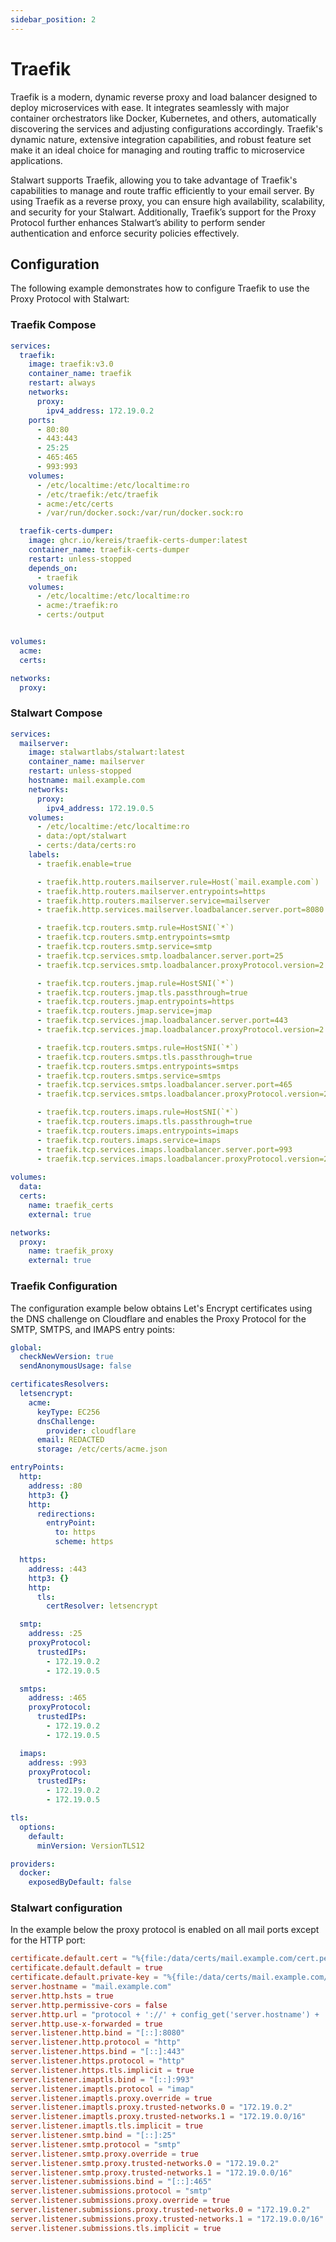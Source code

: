 ```yaml
---
sidebar_position: 2
---
```


# Traefik

Traefik is a modern, dynamic reverse proxy and load balancer designed to deploy microservices with ease. It integrates seamlessly with major container orchestrators like Docker, Kubernetes, and others, automatically discovering the services and adjusting configurations accordingly. Traefik's dynamic nature, extensive integration capabilities, and robust feature set make it an ideal choice for managing and routing traffic to microservice applications.

Stalwart supports Traefik, allowing you to take advantage of Traefik's capabilities to manage and route traffic efficiently to your email server. By using Traefik as a reverse proxy, you can ensure high availability, scalability, and security for your Stalwart. Additionally, Traefik’s support for the Proxy Protocol further enhances Stalwart’s ability to perform sender authentication and enforce security policies effectively.

## Configuration

The following example demonstrates how to configure Traefik to use the Proxy Protocol with Stalwart:

### Traefik Compose

```yaml
services:
  traefik:
    image: traefik:v3.0
    container_name: traefik
    restart: always
    networks:
      proxy:
        ipv4_address: 172.19.0.2
    ports:
      - 80:80
      - 443:443
      - 25:25
      - 465:465
      - 993:993
    volumes:
      - /etc/localtime:/etc/localtime:ro
      - /etc/traefik:/etc/traefik
      - acme:/etc/certs
      - /var/run/docker.sock:/var/run/docker.sock:ro

  traefik-certs-dumper:
    image: ghcr.io/kereis/traefik-certs-dumper:latest
    container_name: traefik-certs-dumper
    restart: unless-stopped
    depends_on:
      - traefik
    volumes:
      - /etc/localtime:/etc/localtime:ro
      - acme:/traefik:ro
      - certs:/output


volumes:
  acme:
  certs:

networks:
  proxy:
```

### Stalwart Compose

```yaml
services:
  mailserver:
    image: stalwartlabs/stalwart:latest
    container_name: mailserver
    restart: unless-stopped
    hostname: mail.example.com
    networks:
      proxy:
        ipv4_address: 172.19.0.5
    volumes:
      - /etc/localtime:/etc/localtime:ro
      - data:/opt/stalwart
      - certs:/data/certs:ro
    labels:
      - traefik.enable=true

      - traefik.http.routers.mailserver.rule=Host(`mail.example.com`) || Host(`autodiscover.example.com`) || Host(`autoconfig.example.com`) || Host(`mta-sts.example.com`)
      - traefik.http.routers.mailserver.entrypoints=https
      - traefik.http.routers.mailserver.service=mailserver
      - traefik.http.services.mailserver.loadbalancer.server.port=8080

      - traefik.tcp.routers.smtp.rule=HostSNI(`*`)
      - traefik.tcp.routers.smtp.entrypoints=smtp
      - traefik.tcp.routers.smtp.service=smtp
      - traefik.tcp.services.smtp.loadbalancer.server.port=25
      - traefik.tcp.services.smtp.loadbalancer.proxyProtocol.version=2

      - traefik.tcp.routers.jmap.rule=HostSNI(`*`)
      - traefik.tcp.routers.jmap.tls.passthrough=true
      - traefik.tcp.routers.jmap.entrypoints=https
      - traefik.tcp.routers.jmap.service=jmap
      - traefik.tcp.services.jmap.loadbalancer.server.port=443
      - traefik.tcp.services.jmap.loadbalancer.proxyProtocol.version=2

      - traefik.tcp.routers.smtps.rule=HostSNI(`*`)
      - traefik.tcp.routers.smtps.tls.passthrough=true
      - traefik.tcp.routers.smtps.entrypoints=smtps
      - traefik.tcp.routers.smtps.service=smtps
      - traefik.tcp.services.smtps.loadbalancer.server.port=465
      - traefik.tcp.services.smtps.loadbalancer.proxyProtocol.version=2

      - traefik.tcp.routers.imaps.rule=HostSNI(`*`)
      - traefik.tcp.routers.imaps.tls.passthrough=true
      - traefik.tcp.routers.imaps.entrypoints=imaps
      - traefik.tcp.routers.imaps.service=imaps
      - traefik.tcp.services.imaps.loadbalancer.server.port=993
      - traefik.tcp.services.imaps.loadbalancer.proxyProtocol.version=2
      
volumes:
  data:
  certs:
    name: traefik_certs
    external: true

networks:
  proxy:
    name: traefik_proxy
    external: true
```

### Traefik Configuration

The configuration example below obtains Let's Encrypt certificates using the DNS challenge on Cloudflare and enables the Proxy Protocol for the SMTP, SMTPS, and IMAPS entry points:

```yaml
global:
  checkNewVersion: true
  sendAnonymousUsage: false

certificatesResolvers:
  letsencrypt:
    acme:
      keyType: EC256
      dnsChallenge:
        provider: cloudflare
      email: REDACTED
      storage: /etc/certs/acme.json

entryPoints:
  http:
    address: :80
    http3: {}
    http:
      redirections:
        entryPoint:
          to: https
          scheme: https

  https:
    address: :443
    http3: {}
    http:
      tls:
        certResolver: letsencrypt

  smtp:
    address: :25
    proxyProtocol:
      trustedIPs:
        - 172.19.0.2
        - 172.19.0.5

  smtps:
    address: :465
    proxyProtocol:
      trustedIPs:
        - 172.19.0.2
        - 172.19.0.5

  imaps:
    address: :993
    proxyProtocol:
      trustedIPs:
        - 172.19.0.2
        - 172.19.0.5

tls:
  options:
    default:
      minVersion: VersionTLS12

providers:
  docker:
    exposedByDefault: false
```

### Stalwart configuration

In the example below the proxy protocol is enabled on all mail ports except for the HTTP port:

```toml
certificate.default.cert = "%{file:/data/certs/mail.example.com/cert.pem}%"
certificate.default.default = true
certificate.default.private-key = "%{file:/data/certs/mail.example.com/key.pem}%"
server.hostname = "mail.example.com"
server.http.hsts = true
server.http.permissive-cors = false
server.http.url = "protocol + '://' + config_get('server.hostname') + ':' + local_port"
server.http.use-x-forwarded = true
server.listener.http.bind = "[::]:8080"
server.listener.http.protocol = "http"
server.listener.https.bind = "[::]:443"
server.listener.https.protocol = "http"
server.listener.https.tls.implicit = true
server.listener.imaptls.bind = "[::]:993"
server.listener.imaptls.protocol = "imap"
server.listener.imaptls.proxy.override = true
server.listener.imaptls.proxy.trusted-networks.0 = "172.19.0.2"
server.listener.imaptls.proxy.trusted-networks.1 = "172.19.0.0/16"
server.listener.imaptls.tls.implicit = true
server.listener.smtp.bind = "[::]:25"
server.listener.smtp.protocol = "smtp"
server.listener.smtp.proxy.override = true
server.listener.smtp.proxy.trusted-networks.0 = "172.19.0.2"
server.listener.smtp.proxy.trusted-networks.1 = "172.19.0.0/16"
server.listener.submissions.bind = "[::]:465"
server.listener.submissions.protocol = "smtp"
server.listener.submissions.proxy.override = true
server.listener.submissions.proxy.trusted-networks.0 = "172.19.0.2"
server.listener.submissions.proxy.trusted-networks.1 = "172.19.0.0/16"
server.listener.submissions.tls.implicit = true
```